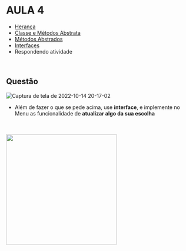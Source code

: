 # AULA 4

+ [Herança](Anotacoes.md#herança) 
+ [Classe e Métodos Abstrata](Anotacoes.md#classe-abstrata)
+ [Métodos Abstrados](Anotacoes.md#métodos-abstratos)
+ [Interfaces](Anotacoes.md#interfaces)
+ Respondendo atividade

<br>

## Questão

![Captura de tela de 2022-10-14 20-17-02](https://user-images.githubusercontent.com/94010073/195956688-fb8222be-a4a0-4284-a58c-0a2457eabc22.png)


+ Além de fazer o que se pede acima, use **interface**, e implemente no Menu as funcionalidade de **atualizar algo da sua escolha**
<br>
<br>


<img height="300cm" src="https://www.tenhomaisdiscosqueamigos.com/wp-content/uploads/2020/12/rogerinho-ta-certa-a-indignacao.jpg"/>
